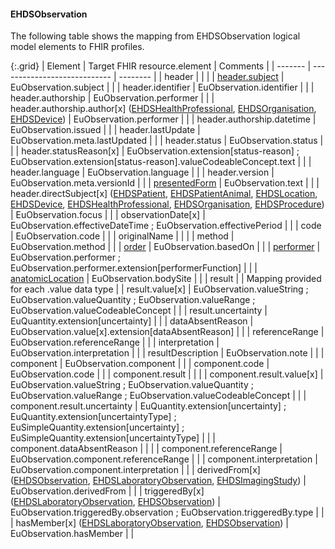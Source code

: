 <!--
  Generated file. Do not edit.
-->

#### EHDSObservation

The following table shows the mapping from EHDSObservation logical model elements to FHIR profiles.

{:.grid}
| Element | Target FHIR resource.element | Comments |
| ------- | ---------------------------- | -------- |
| header |  |  |
| [header.subject](#ehdspatient) | EuObservation.subject |  |
| header.identifier | EuObservation.identifier |  |
| header.authorship | EuObservation.performer |  |
| header.authorship.author[x] ([EHDSHealthProfessional](#ehdshealthprofessional), [EHDSOrganisation](#ehdsorganisation), [EHDSDevice](#ehdsdevice)) | EuObservation.performer |  |
| header.authorship.datetime | EuObservation.issued |  |
| header.lastUpdate | EuObservation.meta.lastUpdated |  |
| header.status | EuObservation.status |  |
| header.statusReason[x] | EuObservation.extension[status-reason] ; EuObservation.extension[status-reason].valueCodeableConcept.text |  |
| header.language | EuObservation.language |  |
| header.version | EuObservation.meta.versionId |  |
| [presentedForm](#ehdsattachment) | EuObservation.text |  |
| header.directSubject[x] ([EHDSPatient](#ehdspatient), [EHDSPatientAnimal](#ehdspatientanimal), [EHDSLocation](#ehdslocation), [EHDSDevice](#ehdsdevice), [EHDSHealthProfessional](#ehdshealthprofessional), [EHDSOrganisation](#ehdsorganisation), [EHDSProcedure](#ehdsprocedure)) | EuObservation.focus |  |
| observationDate[x] | EuObservation.effectiveDateTime ; EuObservation.effectivePeriod |  |
| code | EuObservation.code |  |
| originalName |  |  |
| method | EuObservation.method |  |
| [order](#ehdsservicerequest) | EuObservation.basedOn |  |
| [performer](#ehdshealthprofessional) | EuObservation.performer ; EuObservation.performer.extension[performerFunction] |  |
| [anatomicLocation](#ehdsbodystructure) | EuObservation.bodySite |  |
| result |  | Mapping provided for each .value data type |
| result.value[x] | EuObservation.valueString ; EuObservation.valueQuantity ; EuObservation.valueRange ; EuObservation.valueCodeableConcept |  |
| result.uncertainty | EuQuantity.extension[uncertainty] |  |
| dataAbsentReason | EuObservation.value[x].extension[dataAbsentReason] |  |
| referenceRange | EuObservation.referenceRange |  |
| interpretation | EuObservation.interpretation |  |
| resultDescription | EuObservation.note |  |
| component | EuObservation.component |  |
| component.code | EuObservation.code |  |
| component.result |  |  |
| component.result.value[x] | EuObservation.valueString ; EuObservation.valueQuantity ; EuObservation.valueRange ; EuObservation.valueCodeableConcept |  |
| component.result.uncertainty | EuQuantity.extension[uncertainty] ; EuQuantity.extension[uncertaintyType] ; EuSimpleQuantity.extension[uncertainty] ; EuSimpleQuantity.extension[uncertaintyType] |  |
| component.dataAbsentReason |  |  |
| component.referenceRange | EuObservation.component.referenceRange |  |
| component.interpretation | EuObservation.component.interpretation |  |
| derivedFrom[x] ([EHDSObservation](#ehdsobservation), [EHDSLaboratoryObservation](#ehdslaboratoryobservation), [EHDSImagingStudy](#ehdsimagingstudy)) | EuObservation.derivedFrom |  |
| triggeredBy[x] ([EHDSLaboratoryObservation](#ehdslaboratoryobservation), [EHDSObservation](#ehdsobservation)) | EuObservation.triggeredBy.observation ; EuObservation.triggeredBy.type |  |
| hasMember[x] ([EHDSLaboratoryObservation](#ehdslaboratoryobservation), [EHDSObservation](#ehdsobservation)) | EuObservation.hasMember |  |

